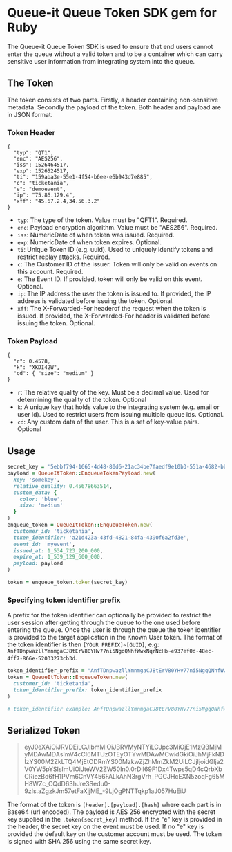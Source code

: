 # Queue-it Queue Token SDK gem for Ruby 
The Queue-it Queue Token SDK is used to ensure that end users cannot enter the queue without a valid token and to be a container which can carry sensitive user information from integrating system into the queue.
## The Token
The token consists of two parts. Firstly, a header containing non-sensitive metadata. Secondly the payload of the token. Both header and payload are in JSON format.
### Token Header
```
{ 
  "typ": "QT1",
  "enc": "AES256",
  "iss": 1526464517,
  "exp": 1526524517,
  "ti": "159aba3e-55e1-4f54-b6ee-e5b943d7e885",
  "c": "ticketania", 
  "e": "demoevent",
  "ip": "75.86.129.4",
  "xff": "45.67.2.4,34.56.3.2"
}
```
- `typ`: The type of the token. Value must be "QFT1". Required.
- `enc`: Payload encryption algorithm. Value must be "AES256". Required.
- `iss`: NumericDate of when token was issued. Required.
- `exp`: NumericDate of when token expires. Optional.
- `ti`: Unique Token ID (e.g. uuid). Used to uniquely identify tokens and restrict replay attacks. Required.
- `c`: The Customer ID of the issuer. Token will only be valid on events on this account. Required.
- `e`: The Event ID. If provided, token will only be valid on this event. Optional.
- `ip`: The IP address the user the token is issued to. If provided, the IP address is validated before issuing the token. Optional.
- `xff`: The X-Forwarded-For headerof the request when the token is issued. If provided, the X-Forwarded-For header is validated before issuing the token. Optional.

### Token Payload
```
{ 
  "r": 0.4578,
  "k": "XKDI42W",
  "cd": { "size": "medium" }
}
```
- `r`: The relative quality of the key. Must be a decimal value. Used for determining the quality of the token. Optional
- `k`: A unique key that holds value to the integrating system (e.g. email or user id). Used to restrict users from issuing multiple queue ids. Optional.
- `cd`: Any custom data of the user. This is a set of key-value pairs. Optional

## Usage
```Ruby
secret_key = '5ebbf794-1665-4d48-80d6-21ac34be7faedf9e10b3-551a-4682-bb77-fee59d6355d6'
payload = QueueItToken::EnqueueTokenPayload.new(
  key: 'somekey',
  relative_quality: 0.45678663514,
  custom_data: {
    color: 'blue',
    size: 'medium'
  }
)
enqueue_token = QueueItToken::EnqueueToken.new(
  customer_id: 'ticketania',
  token_identifier: 'a21d423a-43fd-4821-84fa-4390f6a2fd3e',
  event_id: 'myevent',
  issued_at: 1_534_723_200_000,
  expire_at: 1_539_129_600_000,
  payload: payload
)

token = enqueue_token.token(secret_key)
```

### Specifying token identifier prefix
A prefix for the token identifier can optionally be provided to restrict the user session after getting through the queue to the one used before entering the queue. Once the user is through the queue the token identifier is provided to the target application in the Known User token. The format of the token identifier is then `[YOUR PREFIX]~[GUID]`, e.g: `AnfTDnpwazllYmnmgaCJ8tErV80YHv77ni5NgqQNhfWwxNqrNcHb~e937ef0d-48ec-4ff7-866e-52033273cb3d`.
```Ruby
token_identifier_prefix = "AnfTDnpwazllYmnmgaCJ8tErV80YHv77ni5NgqQNhfWwxNqrNcHb"
token = QueueItToken::EnqueueToken.new(
  customer_id: 'ticketania',
  token_identifier_prefix: token_identifier_prefix
)

# token_identifier example: AnfTDnpwazllYmnmgaCJ8tErV80YHv77ni5NgqQNhfWwxNqrNcHb~e937ef0d-48ec-4ff7-866e-52033273cb3d
```

## Serialized Token
> eyJ0eXAiOiJRVDEiLCJlbmMiOiJBRVMyNTYiLCJpc3MiOjE1MzQ3MjMyMDAwMDAsImV4cCI6MTUzOTEyOTYwMDAwMCwidGkiOiJhMjFkNDIzYS00M2ZkLTQ4MjEtODRmYS00MzkwZjZhMmZkM2UiLCJjIjoidGlja2V0YW5pYSIsImUiOiJteWV2ZW50In0.0rDlI69F1Dx4Twps5qD4cQrbXbCRiezBd6fH1PVm6CnVY456FALkAhN3rgVrh_PGCJHcEXN5zoqFg65MH8WZc_CQdD63hJre3Sedu0-9zIs.aZgzkJm57etFaXjjME_-9LjOgPNTTqkp1aJ057HuEiU

The format of the token is `[header].[payload].[hash]` where each part is in Base64 (url encoded). The payload is AES 256 encrypted with the secret key supplied in the `.token(secret_key)` method. If the "e" key is provided in the header, the secret key on the event must be used. If no "e" key is provided the default key on the customer account must be used.
The token is signed with SHA 256 using the same secret key.
